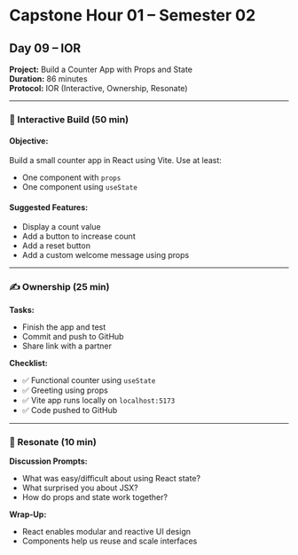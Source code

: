 # Capstone Hour 01 – Semester 02
## Day 09 – IOR
**Project:** Build a Counter App with Props and State  
**Duration:** 86 minutes  
**Protocol:** IOR (Interactive, Ownership, Resonate)

---

### 🔨 Interactive Build (50 min)

#### Objective:
Build a small counter app in React using Vite. Use at least:
- One component with `props`
- One component using `useState`

#### Suggested Features:
- Display a count value
- Add a button to increase count
- Add a reset button
- Add a custom welcome message using props

---

### ✍️ Ownership (25 min)

**Tasks:**
- Finish the app and test
- Commit and push to GitHub
- Share link with a partner

**Checklist:**
- ✅ Functional counter using `useState`
- ✅ Greeting using props
- ✅ Vite app runs locally on `localhost:5173`
- ✅ Code pushed to GitHub

---

### 💬 Resonate (10 min)

**Discussion Prompts:**
- What was easy/difficult about using React state?
- What surprised you about JSX?
- How do props and state work together?

**Wrap-Up:**
- React enables modular and reactive UI design
- Components help us reuse and scale interfaces
